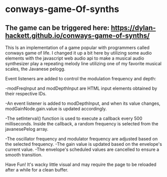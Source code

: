 # conways-game-Of-synths


## The game can be triggered here: https://dylan-hackett.github.io/conways-game-of-synths/

This Is an implementation of a game popular with programmers called conways game of life. I changed it up a bit here by utilizing some audio elements with the javascript web audio api to make a musical audio synthesizer play a repeating melody line utilizing one of my favorite musical scales, the Javanese pelogg. 

Event listeners are added to control the modulation frequency and depth:

-modFreqInput and modDepthInput are HTML input elements obtained by their respective IDs.

-An event listener is added to modDepthInput, and when its value changes, modGainNode.gain.value is updated accordingly.

-The setInterval() function is used to execute a callback every 500 milliseconds.
Inside the callback, a random frequency is selected from the javanesePelog array.

-The oscillator frequency and modulator frequency are adjusted based on the selected frequency.
-The gain value is updated based on the envelope's current value.
-The envelope's scheduled values are cancelled to ensure a smooth transition.

Have Fun! It's wacky little visual and may require the page to be reloaded after a while for a clean buffer.
